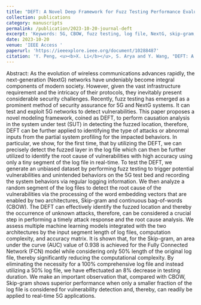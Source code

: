 ```yaml
---
title: "DEFT: A Novel Deep Framework for Fuzz Testing Performance Evaluation in NextG Vulnerability Detection"
collection: publications
category: manuscripts
permalink: /publication/2023-10-20-journal-deft
excerpt: 'Keywords: 5G, CBOW, fuzz testing, log file, NextG, skip-gram, Word2Vec'
date: 2023-10-20
venue: 'IEEE Access '
paperurl: 'https://ieeexplore.ieee.org/document/10288487'
citation: 'Y. Peng, <u><b>X. Li</b></u>, S. Arya and Y. Wang, "DEFT: A Novel Deep Framework for Fuzz Testing Performance Evaluation in NextG Vulnerability Detection," in IEEE Access, vol. 11, pp. 116046-116064, 2023, doi: 10.1109/ACCESS.2023.3326411.'
---
```

Abstract: As the evolution of wireless communications advances rapidly, the next-generation (NextG) networks have undeniably become integral components of modern society. However, given the vast infrastructure requirement and the intricacy of their protocols, they inevitably present considerable security challenges. Recently, fuzz testing has emerged as a prominent method of security assurance for 5G and NextG systems. It can test and exploit 5G networks to detect vulnerabilities. This paper proposes a novel modeling framework, coined as DEFT, to perform causation analysis in the system under test (SUT) in detecting the fuzzed location, therefore, DEFT can be further applied to identifying the type of attacks or abnormal inputs from the partial system profiling for the impacted behaviors. In particular, we show, for the first time, that by utilizing the DEFT, we can precisely detect the fuzzed layer in the log file which can then be further utilized to identify the root cause of vulnerabilities with high accuracy using only a tiny segment of the log file in real-time. To test the DEFT, we generate an unbiased dataset by performing fuzz testing to trigger potential vulnerabilities and unintended behaviors on the 5G test bed and recording the system behaviors via regular logging information. We then analyze a random segment of the log files to detect the root cause of the vulnerabilities via the processing of the word embedding vectors that are enabled by two architectures, Skip-gram and continuous bag-of-words (CBOW). The DEFT can effectively identify the fuzzed location and thereby the occurrence of unknown attacks, therefore, can be considered a crucial step in performing a timely attack response and the root cause analysis. We assess multiple machine learning models integrated with the two architectures by the input segment length of log files, computation complexity, and accuracy matrix. It is shown that, for the Skip-gram, an area under the curve (AUC) value of 0.938 is achieved for the Fully Connected Network (FCN) model while considering only 50% length of the original log file, thereby significantly reducing the computational complexity. By eliminating the necessity for a 100% comprehensive log file and instead utilizing a 50% log file, we have effectuated an 8% decrease in testing duration. We make an important observation that, compared with CBOW, Skip-gram shows superior performance when only a smaller fraction of the log file is considered for vulnerability detection and, thereby, can readily be applied to real-time 5G applications.
